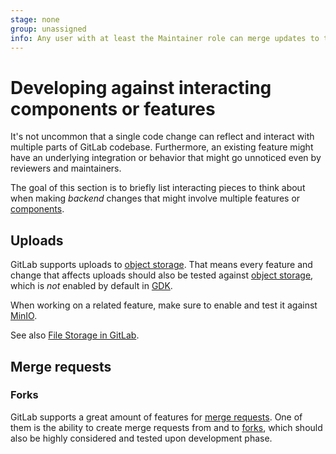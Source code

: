 ```yaml
---
stage: none
group: unassigned
info: Any user with at least the Maintainer role can merge updates to this content. For details, see https://docs.gitlab.com/ee/development/development_processes.html#development-guidelines-review.
---
```


# Developing against interacting components or features

It's not uncommon that a single code change can reflect and interact with multiple parts of GitLab
codebase. Furthermore, an existing feature might have an underlying integration or behavior that
might go unnoticed even by reviewers and maintainers.

The goal of this section is to briefly list interacting pieces to think about
when making _backend_ changes that might involve multiple features or [components](architecture.md#components).

## Uploads

GitLab supports uploads to [object storage](https://docs.gitlab.com/charts/advanced/external-object-storage/). That means every feature and
change that affects uploads should also be tested against [object storage](https://docs.gitlab.com/charts/advanced/external-object-storage/),
which is _not_ enabled by default in [GDK](https://gitlab.com/gitlab-org/gitlab-development-kit).

When working on a related feature, make sure to enable and test it
against [MinIO](https://gitlab.com/gitlab-org/gitlab-development-kit/blob/main/doc/howto/object_storage.md).

See also [File Storage in GitLab](file_storage.md).

## Merge requests

### Forks

GitLab supports a great amount of features for [merge requests](../user/project/merge_requests/index.md). One
of them is the ability to create merge requests from and to [forks](../user/project/repository/forking_workflow.md#create-a-fork),
which should also be highly considered and tested upon development phase.
